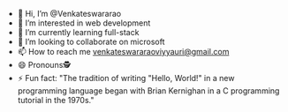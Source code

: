- 👋 Hi, I’m @Venkateswararao
- 👀 I’m interested in web development
- 🌱 I’m currently learning full-stack
- 💞️ I’m looking to collaborate on microsoft
- 📫 How to reach me venkateswararaoviyyauri@gmail.com
- 😄 Pronouns🕵️
- ⚡ Fun fact: "The tradition of writing "Hello, World!" in a new programming language began with Brian Kernighan in a C programming tutorial in the 1970s."
<!---
Venky1322/Venky1322 is a ✨ special ✨ repository because its `README.md` (this file) appears on your GitHub profile.
You can click the Preview link to take a look at your changes.
--->
